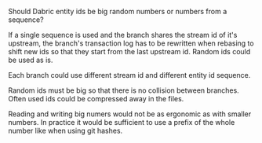 Should Dabric entity ids be big random numbers or numbers from a sequence?

If a single sequence is used and the branch shares the stream id of it's upstream, the branch's transaction log has to be rewritten when rebasing to shift new ids so that they start from the last upstream id. Random ids could be used as is.

Each branch could use different stream id and different entity id sequence.

Random ids must be big so that there is no collision between branches. Often used ids could be compressed away in the files. 

Reading and writing big numers would not be as ergonomic as with smaller numbers. In practice it would be sufficient to use a prefix of the whole number like when using git hashes.


